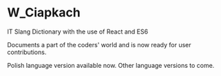 # W_Ciapkach

IT Slang Dictionary 
with the use of React and ES6

Documents a part of the coders' world and is now ready for user contributions.

Polish language version available now.
Other language versions to come.
